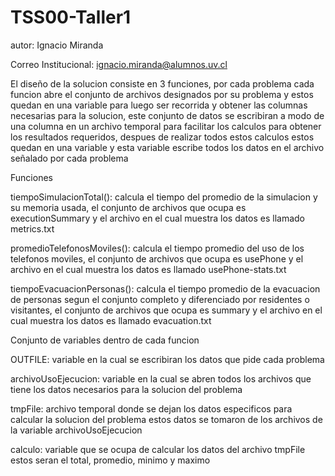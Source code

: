 # TSS00-Taller1
autor: Ignacio Miranda

Correo Institucional: ignacio.miranda@alumnos.uv.cl

El diseño de la solucion consiste en 3 funciones, por cada problema cada funcion abre el conjunto de archivos designados por su problema y estos quedan en una variable para luego ser recorrida y obtener las columnas necesarias para la solucion, este conjunto de datos se escribiran a modo de una columna en un archivo temporal para facilitar los calculos para obtener los resultados requeridos, despues de realizar todos estos calculos estos quedan en una variable y esta variable escribe todos los datos en el archivo señalado por cada problema

Funciones

tiempoSimulacionTotal(): calcula el tiempo del promedio de la simulacion y su memoria usada, el conjunto de archivos que ocupa es executionSummary y el archivo en el cual muestra los datos es llamado metrics.txt

promedioTelefonosMoviles(): calcula el tiempo promedio del uso de los telefonos moviles, el conjunto de archivos que ocupa es usePhone y el archivo en el cual muestra los datos es llamado usePhone-stats.txt

tiempoEvacuacionPersonas(): calcula el tiempo promedio de la evacuacion de personas segun el conjunto completo y diferenciado por residentes o visitantes, el conjunto de archivos que ocupa es summary y el archivo en el cual muestra los datos es llamado evacuation.txt

Conjunto de variables dentro de cada funcion

OUTFILE: variable en la cual se escribiran los datos que pide cada problema

archivoUsoEjecucion: variable en la cual se abren todos los archivos que tiene los datos necesarios para la solucion del problema

tmpFile: archivo temporal donde se dejan los datos especificos para calcular la solucion del problema estos datos se tomaron de los archivos de la variable archivoUsoEjecucion 

calculo: variable que se ocupa de calcular los datos del archivo tmpFile estos seran el total, promedio, minimo y maximo
  
